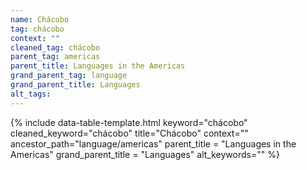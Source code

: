 ```yaml
---
name: Chácobo
tag: chácobo
context: ""
cleaned_tag: chácobo
parent_tag: americas
parent_title: Languages in the Americas
grand_parent_tag: language
grand_parent_title: Languages
alt_tags: 
---
```


{% include data-table-template.html 
  keyword="chácobo" 
  cleaned_keyword="chácobo" 
  title="Chácobo"
  context=""
  ancestor_path="language/americas" 
  parent_title = "Languages in the Americas"
  grand_parent_title = "Languages"
  alt_keywords=""
%}

